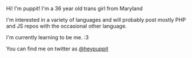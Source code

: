 Hi! I'm puppit! I'm a 36 year old trans girl from Maryland

I'm interested in a variety of languages and will probably post mostly PHP and JS repos with the occasional other language.

I'm currently learning to be me. :3

You can find me on twitter as <a href="https://twitter.com/heypuppit">@heypuppit</a>

